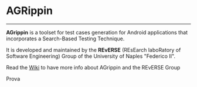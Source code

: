 # AGRippin

----



**AGrippin** is a toolset for test cases generation for Android applications that incorporates a Search-Based Testing Technique.

It is developed and maintained by the **REvERSE** (REsEarch laboRatory of Software Engineering) Group of the University of Naples "Federico II".

Read the [Wiki](https://github.com/reverse-unina/agrippin/wiki) to have more info about AGrippin and the REvERSE Group

Prova
